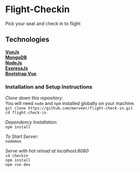# Flight-Checkin 
Pick your seat and check in to flight

## Technologies

[**VueJs**](https://vuejs.org/)   
[**MongoDB**](https://www.mongodb.com/)  
[**NodeJs**](https://nodejs.org/en/)  
[**ExpressJs**](https://expressjs.com/)  
[**Bootstrap Vue**](https://bootstrap-vue.js.org/)

### Installation and Setup Instructions

*Clone down this repository:*    
You will need `node` and `npm` installed globally on your machine.  
```git clone https://github.com/merveer/flight-check-in.git```    
```cd flight-check-in```  

*Dependency Installation:*   
```npm install```

*To Start Server:*  
```nodemon```

*Serve with hot reload at localhost:8080*  
  ```cd checkin```  
  ```npm install```   
  ```npm run dev```
